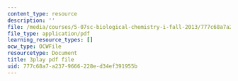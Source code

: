 ```yaml
---
content_type: resource
description: ''
file: /media/courses/5-07sc-biological-chemistry-i-fall-2013/777c68a7a2379666228ed34ef391955b_VVOazB6_D3Q.pdf
file_type: application/pdf
learning_resource_types: []
ocw_type: OCWFile
resourcetype: Document
title: 3play pdf file
uid: 777c68a7-a237-9666-228e-d34ef391955b
---
```

